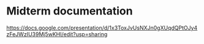 # Midterm documentation

https://docs.google.com/presentation/d/1x3ToxJvUsNXJn0gXUqdQPtOJy4zFeJWzIU39Mj5wKHI/edit?usp=sharing